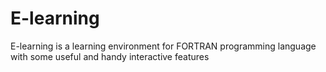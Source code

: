 # E-learning
E-learning is a learning environment for FORTRAN programming language with some useful and handy interactive features 
